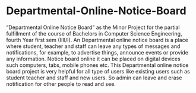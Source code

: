 # Departmental-Online-Notice-Board
“Departmental Online Notice Board” as the Minor Project for the partial fulfillment of the course of Bachelors in Computer Science Engineering, fourth Year first sem (IIII/I). An Departmental online notice board is a place where student, teacher and staff can leave any types of messages and notifications, for example, to advertise things, announce events or provide any information. Notice board online it can be placed on digital devices such computers, tabs, mobile phones etc. This Departmental online notice board project is very helpful for all type of users like existing users such as student teacher and staff and new users. So admin can leave and erase notification for other people to read and see.
